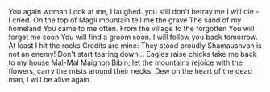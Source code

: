 You again woman
Look at me, I laughed.
you still don't betray me
I will die - I cried.
On the top of Magli mountain
tell me the grave
The sand of my homeland
You came to me often.
From the village to the forgotten
You will forget me soon
You will find a groom soon.
I will follow you back tomorrow.
At least I hit the rocks
Credits are mine:
They stood proudly
Shamaushvan is not an enemy!
Don't start tearing down…
Eagles raise chicks
take me back to my house
Mal-Mal Maighon Bibin;
let the mountains rejoice with the flowers,
carry the mists around their necks,
Dew on the heart of the dead man,
I will be alive again.
